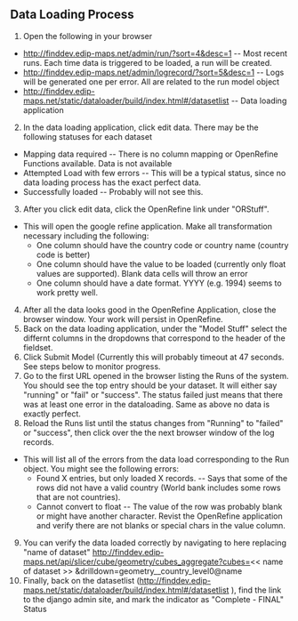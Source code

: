 Data Loading Process
-----------------------


 1. Open the following in your browser
  - http://finddev.edip-maps.net/admin/run/?sort=4&desc=1 -- Most recent runs.  Each time data is triggered to be loaded, a run will be created.
  - http://finddev.edip-maps.net/admin/logrecord/?sort=5&desc=1 -- Logs will be generated one per error.  All are related to the run model object
  - http://finddev.edip-maps.net/static/dataloader/build/index.html#/datasetlist -- Data loading application
 2. In the data loading application, click edit data.  There may be the following statuses for each dataset
  - Mapping data required -- There is no column mapping or OpenRefine Functions available.  Data is not available
  - Attempted Load with few errors -- This will be a typical status, since no data loading process has the exact perfect data.
  - Successfully loaded -- Probably will not see this.
 3. After you click edit data, click the OpenRefine link under "ORStuff".
  - This will open the google refine application.  Make all transformation necessary including the following:
    - One column should have the country code or country name (country code is better)
    - One column should have the value to be loaded (currently only float values are supported).  Blank data cells will throw an error
    - One column should have a date format.  YYYY (e.g. 1994) seems to work pretty well.  
 4. After all the data looks good in the OpenRefine Application, close the browser window.  Your work will persist in OpenRefine.  
 5. Back on the data loading application, under the "Model Stuff" select the differnt columns in the dropdowns that correspond to the header of the fieldset.
 6. Click Submit Model (Currently this will probably timeout at 47 seconds.  See steps below to monitor progress.
 7. Go to the first URL opened in the browser listing the Runs of the system.  You should see the top entry should be your dataset.  It will either say "running" or "fail" or "success". The status failed just means that there was at least one error in the dataloading.  Same as above no data is exactly perfect.
 8. Reload the Runs list until the status changes from "Running" to "failed" or "success", then click over the the next browser window of the log records. 
  - This will list all of the errors from the data load corresponding to the Run object. You might see the following errors:
    - Found X entries, but only loaded X records.  -- Says that some of the rows did not have a valid country (World bank includes some rows that are not countries).
    - Cannot convert to float -- The value of the row was probably blank or might have another character.  Revist the OpenRefine application and verify there are not blanks or special chars in the value column.
 9. You can verify the data loaded correctly by navigating to here replacing "name of dataset" http://finddev.edip-maps.net/api/slicer/cube/geometry/cubes_aggregate?cubes=<< name of dataset >> &drilldown=geometry__country_level0@name
 10. Finally, back on the datasetlist (http://finddev.edip-maps.net/static/dataloader/build/index.html#/datasetlist ), find the link to the django admin site, and mark the indicator as "Complete - FINAL" Status
